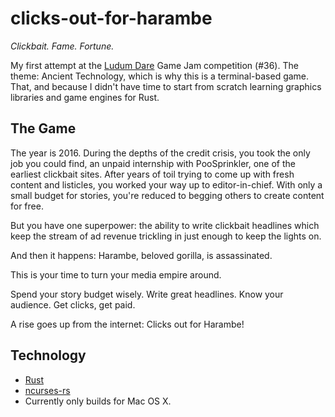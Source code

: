 # clicks-out-for-harambe
*Clickbait. Fame. Fortune.*

My first attempt at the [Ludum Dare](http://ludumdare.com/) Game Jam competition (#36). The theme: Ancient
Technology, which is why this is a terminal-based game. That, and because I didn't have time to start from
scratch learning graphics libraries and game engines for Rust.

## The Game
The year is 2016. During the depths of the credit crisis, you took the only job you could find, an unpaid
internship with PooSprinkler, one of the earliest clickbait sites. After years of toil trying to come up
with fresh content and listicles, you worked your way up to editor-in-chief. With only a small budget for
stories, you're reduced to begging others to create content for free.

But you have one superpower: the ability to write clickbait headlines which keep the stream of ad revenue
trickling in just enough to keep the lights on.

And then it happens: Harambe, beloved gorilla, is assassinated.

This is your time to turn your media empire around.

Spend your story budget wisely. Write great headlines. Know your audience. Get clicks, get paid.

A rise goes up from the internet: Clicks out for Harambe!

## Technology
* [Rust](https://rust-lang.org/)
* [ncurses-rs](https://github.com/jeaye/ncurses-rs)
* Currently only builds for Mac OS X.

